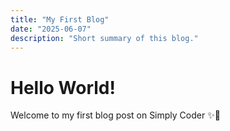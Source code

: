 ```yaml
---
title: "My First Blog"
date: "2025-06-07"
description: "Short summary of this blog."
---
```


# Hello World!

Welcome to my first blog post on Simply Coder ✨🚀
